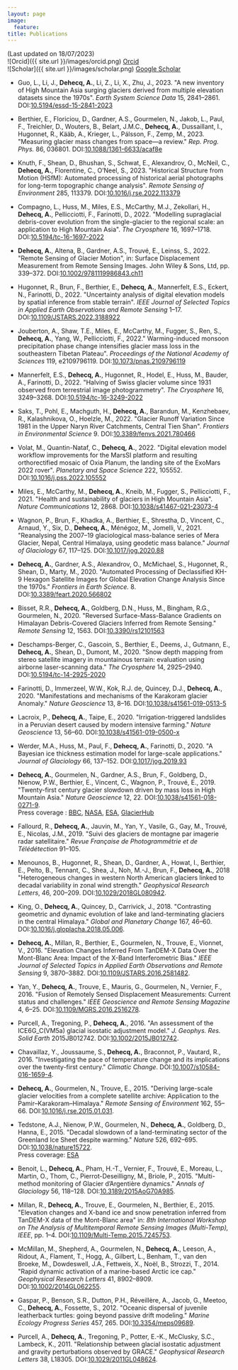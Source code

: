 ```yaml
---
layout: page
image:
  feature:
title: Publications
---
```



(Last updated on 18/07/2023)  
![Orcid]({{ site.url }}/images/orcid.png) [Orcid](http://orcid.org/0000-0002-5157-1183)   
![Scholar]({{ site.url }}/images/scholar.png) [Google Scholar](https://scholar.google.fr/citations?user=4Fk2yxUAAAAJ&hl)   

- Guo, L., Li, J., **Dehecq, A.**, Li, Z., Li, X., Zhu, J., 2023. "A new inventory of High Mountain Asia surging glaciers derived from multiple elevation datasets since the 1970s". *Earth System Science Data* 15, 2841–2861. DOI:[10.5194/essd-15-2841-2023](https://doi.org/10.5194/essd-15-2841-2023)

- Berthier, E., Floriciou, D., Gardner, A.S., Gourmelen, N., Jakob, L., Paul, F., Treichler, D., Wouters, B., Belart, J.M.C., **Dehecq, A.**, Dussaillant, I., Hugonnet, R., Kääb, A., Krieger, L., Pálsson, F., Zemp, M., 2023. "Measuring glacier mass changes from space—a review." *Rep. Prog. Phys.* 86, 036801. DOI:[10.1088/1361-6633/acaf8e](https://doi.org/10.1088/1361-6633/acaf8e)

- Knuth, F., Shean, D., Bhushan, S., Schwat, E., Alexandrov, O., McNeil, C., **Dehecq, A.**, Florentine, C., O’Neel, S., 2023. "Historical Structure from Motion (HSfM): Automated processing of historical aerial photographs for long-term topographic change analysis". *Remote Sensing of Environment* 285, 113379. DOI:[10.1016/j.rse.2022.113379](https://doi.org/10.1016/j.rse.2022.113379)

- Compagno, L., Huss, M., Miles, E.S., McCarthy, M.J., Zekollari, H., **Dehecq, A.**, Pellicciotti, F., Farinotti, D., 2022. "Modelling supraglacial debris-cover evolution from the single-glacier to the regional scale: an application to High Mountain Asia". *The Cryosphere* 16, 1697–1718. DOI:[10.5194/tc-16-1697-2022](https://doi.org/10.5194/tc-16-1697-2022)

- **Dehecq, A.**, Altena, B., Gardner, A.S., Trouvé, E., Leinss, S., 2022. "Remote Sensing of Glacier Motion", in: Surface Displacement Measurement from Remote Sensing Images. John Wiley & Sons, Ltd, pp. 339–372. DOI:[10.1002/9781119986843.ch11](https://doi.org/10.1002/9781119986843.ch11)

- Hugonnet, R., Brun, F., Berthier, E., **Dehecq, A.**, Mannerfelt, E.S., Eckert, N., Farinotti, D., 2022. "Uncertainty analysis of digital elevation models by spatial inference from stable terrain". *IEEE Journal of Selected Topics in Applied Earth Observations and Remote Sensing* 1–17. DOI:[10.1109/JSTARS.2022.3188922](https://doi.org/10.1109/JSTARS.2022.3188922)

- Jouberton, A., Shaw, T.E., Miles, E., McCarthy, M., Fugger, S., Ren, S., **Dehecq, A.**, Yang, W., Pellicciotti, F., 2022." Warming-induced monsoon precipitation phase change intensifies glacier mass loss in the southeastern Tibetan Plateau". *Proceedings of the National Academy of Sciences* 119, e2109796119. DOI:[10.1073/pnas.2109796119](https://doi.org/10.1073/pnas.2109796119)

- Mannerfelt, E.S., **Dehecq, A.**, Hugonnet, R., Hodel, E., Huss, M., Bauder, A., Farinotti, D., 2022. "Halving of Swiss glacier volume since 1931 observed from terrestrial image photogrammetry". *The Cryosphere* 16, 3249–3268. DOI:[10.5194/tc-16-3249-2022](https://doi.org/10.5194/tc-16-3249-2022)

- Saks, T., Pohl, E., Machguth, H., **Dehecq, A.**, Barandun, M., Kenzhebaev, R., Kalashnikova, O., Hoelzle, M., 2022. "Glacier Runoff Variation Since 1981 in the Upper Naryn River Catchments, Central Tien Shan". *Frontiers in Environmental Science* 9. DOI:[10.3389/fenvs.2021.780466](https://doi.org/10.3389/fenvs.2021.780466)

- Volat, M., Quantin-Nataf, C., **Dehecq, A.**, 2022. "Digital elevation model workflow improvements for the MarsSI platform and resulting orthorectified mosaic of Oxia Planum, the landing site of the ExoMars 2022 rover". *Planetary and Space Science* 222, 105552. DOI:[10.1016/j.pss.2022.105552](https://doi.org/10.1016/j.pss.2022.105552)

- Miles, E., McCarthy, M., **Dehecq, A.**, Kneib, M., Fugger, S., Pellicciotti, F., 2021. "Health and sustainability of glaciers in High Mountain Asia". *Nature Communications* 12, 2868. DOI:[10.1038/s41467-021-23073-4](https://doi.org/10.1038/s41467-021-23073-4)

- Wagnon, P., Brun, F., Khadka, A., Berthier, E., Shrestha, D., Vincent, C., Arnaud, Y., Six, D., **Dehecq, A.**, Ménégoz, M., Jomelli, V., 2021. "Reanalysing the 2007–19 glaciological mass-balance series of Mera Glacier, Nepal, Central Himalaya, using geodetic mass balance." *Journal of Glaciology* 67, 117–125. DOI:[10.1017/jog.2020.88](https://doi.org/10.1017/jog.2020.88)

- **Dehecq, A.**, Gardner, A.S., Alexandrov, O., McMichael, S., Hugonnet, R., Shean, D., Marty, M., 2020. "Automated Processing of Declassified KH-9 Hexagon Satellite Images for Global Elevation Change Analysis Since the 1970s." *Frontiers in Earth Science.* 8. DOI:[10.3389/feart.2020.566802](https://doi.org/10.3389/feart.2020.566802)

- Bisset, R.R., **Dehecq, A.**, Goldberg, D.N., Huss, M., Bingham, R.G., Gourmelen, N., 2020. "Reversed Surface-Mass-Balance Gradients on Himalayan Debris-Covered Glaciers Inferred from Remote Sensing." *Remote Sensing* 12, 1563. DOI:[10.3390/rs12101563](https://doi.org/10.3390/rs12101563)
 
- Deschamps-Berger, C., Gascoin, S., Berthier, E., Deems, J., Gutmann, E., **Dehecq, A.**, Shean, D., Dumont, M., 2020. "Snow depth mapping from stereo satellite imagery in mountainous terrain: evaluation using airborne laser-scanning data." *The Cryosphere* 14, 2925–2940. DOI:[10.5194/tc-14-2925-2020](https://doi.org/10.5194/tc-14-2925-2020)

- Farinotti, D., Immerzeel, W.W., Kok, R.J. de, Quincey, D.J., **Dehecq, A.**, 2020. "Manifestations and mechanisms of the Karakoram glacier Anomaly." *Nature Geoscience* 13, 8–16. DOI:[10.1038/s41561-019-0513-5](https://doi.org/10.1038/s41561-019-0513-5)

- Lacroix, P., **Dehecq, A.**, Taipe, E., 2020. "Irrigation-triggered landslides in a Peruvian desert caused by modern intensive farming." *Nature Geoscience* 13, 56–60. DOI:[10.1038/s41561-019-0500-x](https://doi.org/10.1038/s41561-019-0500-x)

- Werder, M.A., Huss, M., Paul, F., **Dehecq, A.**, Farinotti, D., 2020. "A Bayesian ice thickness estimation model for large-scale applications." *Journal of Glaciology* 66, 137–152. DOI:[0.1017/jog.2019.93](https://doi.org/10.1017/jog.2019.93)

- **Dehecq, A.**, Gourmelen, N., Gardner, A.S., Brun, F., Goldberg, D., Nienow, P.W., Berthier, E., Vincent, C., Wagnon, P., Trouvé, E., 2019. "Twenty-first century glacier slowdown driven by mass loss in High Mountain Asia." *Nature Geoscience* 12, 22. DOI:[10.1038/s41561-018-0271-9](https://doi.org/10.1038/s41561-018-0271-9).  
Press coverage : [BBC](https://www.bbc.com/news/science-environment-46502040), [NASA](https://earthobservatory.nasa.gov/images/144376/ice-loss-slows-down-asian-glaciers), [ESA](https://www.esa.int/Our_Activities/Observing_the_Earth/Space_for_our_climate/Slow_flow_for_glaciers_thinning_in_Asia), [GlacierHub](http://glacierhub.org/2019/01/08/ice-loss-gravity-and-asian-glacier-slowdown/)

- Fallourd, R., **Dehecq, A.**, Jauvin, M., Yan, Y., Vasile, G., Gay, M., Trouvé, E., Nicolas, J.M., 2019. "Suivi des glaciers de montagne par imagerie radar satellitaire." *Revue Française de Photogrammétrie et de Télédétection* 91–105.

- Menounos, B., Hugonnet, R., Shean, D., Gardner, A., Howat, I., Berthier, E., Pelto, B., Tennant, C., Shea, J., Noh, M.-J., Brun, F., **Dehecq, A.**, 2018 "Heterogeneous changes in western North American glaciers linked to decadal variability in zonal wind strength." *Geophysical Research Letters*, 46, 200–209. DOI:[10.1029/2018GL080942](https://doi.org/10.1029/2018GL080942).

- King, O., **Dehecq, A.**, Quincey, D., Carrivick, J., 2018. "Contrasting geometric and dynamic evolution of lake and land-terminating glaciers in the central Himalaya." *Global and Planetary Change* 167, 46–60. DOI:[10.1016/j.gloplacha.2018.05.006](https://doi.org/10.1016/j.gloplacha.2018.05.006).

- **Dehecq, A.**, Millan, R., Berthier, E., Gourmelen, N., Trouve, E., Vionnet, V., 2016. "Elevation Changes Inferred From TanDEM-X Data Over the Mont-Blanc Area: Impact of the X-Band Interferometric Bias." *IEEE Journal of Selected Topics in Applied Earth Observations and Remote Sensing* 9, 3870–3882. DOI:[10.1109/JSTARS.2016.2581482](https://doi.org/10.1109/JSTARS.2016.2581482).

- Yan, Y., **Dehecq, A.**, Trouve, E., Mauris, G., Gourmelen, N., Vernier, F., 2016. "Fusion of Remotely Sensed Displacement Measurements: Current status and challenges." *IEEE Geoscience and Remote Sensing Magazine* 4, 6–25. DOI:[10.1109/MGRS.2016.2516278](https://doi.org/10.1109/MGRS.2016.2516278).

- Purcell, A., Tregoning, P., **Dehecq, A.**, 2016. "An assessment of the ICE6G_C(VM5a) glacial isostatic adjustment model." *J. Geophys. Res. Solid Earth* 2015JB012742. DOI:[10.1002/2015JB012742](https://doi.org/10.1002/2015JB012742).

- Chavaillaz, Y., Joussaume, S., **Dehecq, A.**, Braconnot, P., Vautard, R., 2016. "Investigating the pace of temperature change and its implications over the twenty-first century." *Climatic Change*. DOI:[10.1007/s10584-016-1659-4](https://doi.org/10.1007/s10584-016-1659-4).

- **Dehecq, A.**, Gourmelen, N., Trouve, E., 2015. "Deriving large-scale glacier velocities from a complete satellite archive: Application to the Pamir–Karakoram–Himalaya." *Remote Sensing of Environment* 162, 55–66. DOI:[10.1016/j.rse.2015.01.031](https://doi.org/10.1016/j.rse.2015.01.031).

- Tedstone, A.J., Nienow, P.W., Gourmelen, N., **Dehecq, A.**, Goldberg, D., Hanna, E., 2015. "Decadal slowdown of a land-terminating sector of the Greenland Ice Sheet despite warming." *Nature* 526, 692–695. DOI:[10.1038/nature15722](https://doi.org/10.1038/nature15722).  
Press coverage: [ESA](https://www.esa.int/Our_Activities/Observing_the_Earth/Melting_slows_Greenland_ice_flow)

- Benoit, L., **Dehecq, A.**, Pham, H.-T., Vernier, F., Trouvé, E., Moreau, L., Martin, O., Thom, C., Pierrot-Deseilligny, M., Briole, P., 2015. "Multi-method monitoring of Glacier d’Argentière dynamics." *Annals of Glaciology* 56, 118–128. DOI:[10.3189/2015AoG70A985](https://doi.org/10.3189/2015AoG70A985).

- Millan, R., **Dehecq, A.**, Trouve, E., Gourmelen, N., Berthier, E., 2015. "Elevation changes and X-band ice and snow penetration inferred from TanDEM-X data of the Mont-Blanc area" in: *8th International Workshop on The Analysis of Multitemporal Remote Sensing Images (Multi-Temp), IEEE*, pp. 1–4. DOI:[10.1109/Multi-Temp.2015.7245753](https://doi.org/10.1109/Multi-Temp.2015.7245753).

- McMillan, M., Shepherd, A., Gourmelen, N., **Dehecq, A.**, Leeson, A., Ridout, A., Flament, T., Hogg, A., Gilbert, L., Benham, T., van den Broeke, M., Dowdeswell, J.A., Fettweis, X., Noël, B., Strozzi, T., 2014. "Rapid dynamic activation of a marine-based Arctic ice cap." *Geophysical Research Letters* 41, 8902–8909. DOI:[10.1002/2014GL062255](https://doi.org/10.1002/2014GL062255).

- Gaspar, P., Benson, S.R., Dutton, P.H., Réveillère, A., Jacob, G., Meetoo, C., **Dehecq, A.**, Fossette, S., 2012. "Oceanic dispersal of juvenile leatherback turtles: going beyond passive drift modeling." *Marine Ecology Progress Series* 457, 265. DOI:[10.3354/meps09689](https://doi.org/10.3354/meps09689).

- Purcell, A., **Dehecq, A.**, Tregoning, P., Potter, E.-K., McClusky, S.C., Lambeck, K., 2011. "Relationship between glacial isostatic adjustment and gravity perturbations observed by GRACE." *Geophysical Research Letters* 38, L18305. DOI:[10.1029/2011GL048624](https://doi.org/10.1029/2011GL048624).

